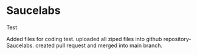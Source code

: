 # Saucelabs
Test

Added files for coding test.
uploaded all ziped files into github repository- Saucelabs.
created pull request and merged into main branch.
